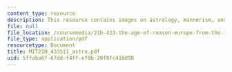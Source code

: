 ```yaml
---
content_type: resource
description: This resource contains images on astrology, mannerism, and anatomy.
file: null
file_location: /coursemedia/21h-433-the-age-of-reason-europe-from-the-17th-to-the-early-19th-centuries-spring-2011/5ffaba6f67ddf4ffef0b20f8fc410d98_MIT21H_433S11_astro.pdf
file_type: application/pdf
resourcetype: Document
title: MIT21H_433S11_astro.pdf
uid: 5ffaba6f-67dd-f4ff-ef0b-20f8fc410d98
---
```

